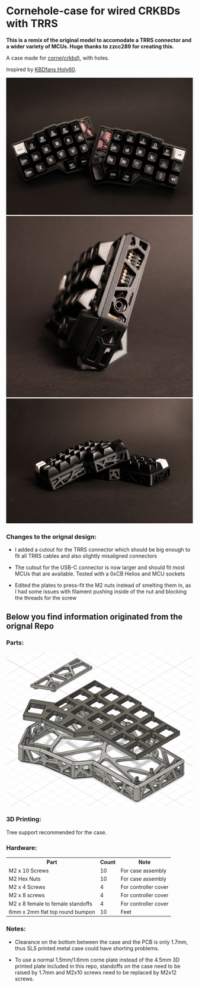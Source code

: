 # Cornehole-case for wired CRKBDs with TRRS

**This is a remix of the original model to accomodate a TRRS connector and a wider variety of MCUs. Huge thanks to zzcc289 for creating this.**

A case made for [corne(crkbd)](https://github.com/foostan/crkbd), with holes. 

Inspired by [KBDfans Holy60](https://kbdfans.com/products/holy60-case). 

![Complete](img/complete.jpg)
![TRRS](img/trrs.jpg)
![Side](img/side.jpg)

### Changes to the orignal design:

- I added a cutout for the TRRS connector which should be big enough to fit all TRRS cables and also slightly misaligned connectors

- The cutout for the USB-C connector is now larger and should fit most MCUs that are available. Tested with a 0xCB Helios and MCU sockets

- Edited the plates to press-fit the M2 nuts instead of smelting them in, as I had some issues with filament pushing inside of the nut and blocking the threads for the screw

## Below you find information originated from the orignal Repo

### Parts: 

![Parts](img/Parts.JPG)

### 3D Printing: 

Tree support recommended for the case. 

### Hardware: 

<table>
<tr>
        <th>Part</th>
        <th>Count</th>
        <th>Note</th>
    </tr>
    <tr>
        <td>M2 x 10 Screws</td>
        <td>10</td>
        <td>For case assembly</td>
    </tr>
    <tr>
        <td>M2 Hex Nuts</td>
        <td>10</td>
        <td>For case assembly</td>
    </tr>
    <tr>
        <td>M2 x 4 Screws</td>
        <td>4</td>
        <td>For controller cover</td>
    </tr>
    <tr>
        <td>M2 x 8 screws</td>
        <td>4</td>
        <td>For controller cover</td>
    </tr>
    <tr>
        <td>M2 x 8 female to female standoffs</td>
        <td>4</td>
        <td>For controller cover</td>
    </tr>
    <tr>
        <td>6mm x 2mm flat top round bumpon</td>
        <td>10</td>
        <td>Feet</td>
    </tr>
    
</table>

### Notes: 

- Clearance on the bottom between the case and the PCB is only 1.7mm, thus SLS printed metal case could have shorting problems.  

- To use a normal 1.5mm/1.6mm corne plate instead of the 4.5mm 3D printed plate included in this repo, standoffs on the case need to be raised by 1.7mm and M2x10 screws need to be replaced by M2x12 screws. 